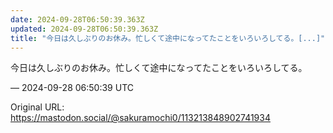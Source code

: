 ```yaml
---
date: 2024-09-28T06:50:39.363Z
updated: 2024-09-28T06:50:39.363Z
title: "今日は久しぶりのお休み。忙しくて途中になってたことをいろいろしてる。[...]"
---
```


<p>今日は久しぶりのお休み。忙しくて途中になってたことをいろいろしてる。</p>

&mdash; 2024-09-28 06:50:39 UTC

Original URL: https://mastodon.social/@sakuramochi0/113213848902741934
